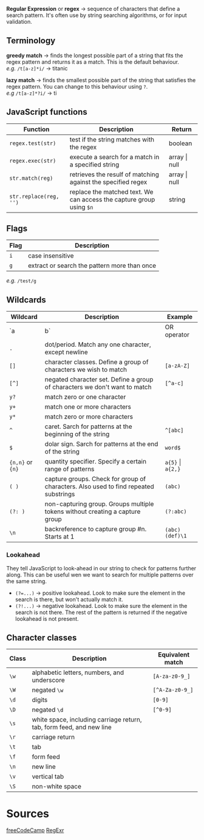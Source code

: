 __Regular Expression__ or __regex__ → sequence of characters that define a search pattern. It's often use by string searching algorithms, or for input validation.

## Terminology
__greedy match__ → finds the longest possible part of a string that fits the regex pattern and returns it as a match. This is the default behaviour.\
*e.g.* `/t[a-z]*i/` → titanic

__lazy match__ → finds the smallest possible part of the string that satisfies the regex pattern. You can change to this behaviour using `?`.\
*e.g* `/t[a-z]*?i/` → ti

## JavaScript functions
Function | Description | Return
--- | --- | ---
`regex.test(str)` | test if the string matches with the regex | boolean
`regex.exec(str)` | execute a search for a match in a specified string | array \| null
`str.match(reg)` | retrieves the resulf of matching against the specified regex | array \| null
`str.replace(reg, '')` | replace the matched text. We can access the capture group using `$n` | string

## Flags
Flag | Description
--- | ---
`i` | case insensitive
`g` | extract or search the pattern more than once

*e.g.* `/test/g`

## Wildcards
Wildcard | Description | Example
--- | --- | ---
`a|b` | OR operator
`.` | dot/period. Match any one character, except newline
`[]` | character classes. Define a group of characters we wish to match | `[a-zA-Z]`
`[^]` | negated character set. Define a group of characters we don't want to match | `[^a-c]`
`y?` | match zero or one character
`y+` | match one or more characters
`y*` | match zero or more characters
`^` | caret. Sarch for patterns at the beginning of the string | `^[abc]`
`$` | dolar sign. Sarch for patterns at the end of the string | `word$`
`{n,n}` or `{n}` | quantity specifier. Specify a certain range of patterns | `a{5}` \| `a{2,}`
`( )` | capture groups. Check for group of characters. Also used to find repeated substrings | `(abc)`
`(?: )` | non-capturing group. Groups multiple tokens without creating a capture group | `(?:abc)`
`\n` | backreference to capture group #n. Starts at 1 | `(abc)(def)\1`

### Lookahead
They tell JavaScript to look-ahead in our string to check for patterns further along. This can be useful wen we want to search for multiple patterns over the same string.
- `(?=...)` → positive lookahead. Look to make sure the element in the search is there, but won't actually match it.
- `(?!...)` → negative lookahead. Look to make sure the element in the search is not there. The rest of the pattern is returned if the negative lookahead is not present.

## Character classes
Class | Description | Equivalent match 
--- | --- | ---
`\w` | alphabetic letters, numbers, and underscore | `[A-za-z0-9_]`
`\W` | negated `\w` | `[^A-Za-z0-9_]`
`\d` | digits | `[0-9]`
`\D` | negated `\d` | `[^0-9]`
`\s` | white space, including carriage return, tab, form feed, and new line
`\r` | carriage return
`\t` | tab
`\f` | form feed
`\n` | new line
`\v` | vertical tab
`\S` | non-white space

# Sources
[freeCodeCamp](https://www.freecodecamp.org/)
[RegExr](https://regexr.com/)